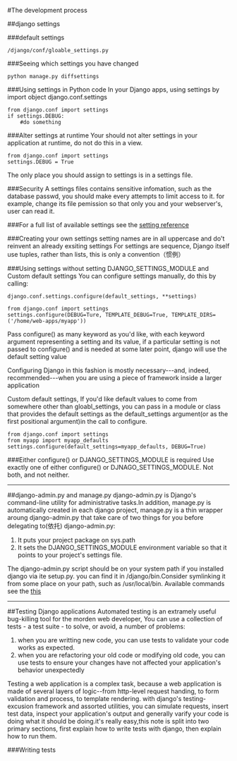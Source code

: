 #The development process

##django settings

###default settings
	
	/django/conf/gloable_settings.py

###Seeing which settings you have changed

	python manage.py diffsettings

###Using settings in Python code
In your Django apps, using settings by import object django.conf.settings

 	from django.conf import settings
	if settings.DEBUG:
		#do something
	
###Alter settings at runtime
Your should not alter settings in your application at runtime, do not do this in a view.

 	from django.conf import settings
	settings.DEBUG = True

The only place you should assign to settings is in a settings file.

###Security
A settings files contains sensitive infomation, such as the database passwd, you should make every attempts to limit access to it. for example, change its file pemission so that only you and your webserver's, user can read it.

###For a full list of available settings
see the [setting reference](https://docs.djangoproject.com/en/1.4/ref/settings/)

###Creating your own settings
setting names are in all uppercase and do't reinvent an already exsiting settings
For settings are sequence, Django itself use tuples, rather than lists, this is only a convention（惯例）

###Using settings without setting DJANGO_SETTINGS_MODULE and Custom default settings
You can configure settings manually, do this by calling:
	
	django.conf.settings.configure(default_settings, **settings)

	from django.conf import settings
	settings.configure(DEBUG=Ture, TEMPLATE_DEBUG=True, TEMPLATE_DIRS=('/home/web-apps/myapp'))

Pass configure() as many keyword as you'd like, with each keyword argument representing a setting and its value, if a particular setting is not passed to configure() and is needed at some later point, django will use the default setting value

Configuring Django in this fashion is mostly necessary---and, indeed, recommended---when you are using a piece of framework inside a larger application	

Custom default settings, If you'd like default values to come from somewhere other than gloabl_settings, you can pass in a module or class that provides the default settings as the default_settings argument(or as the first positional argument)in the call to configure.

	from django.conf import settings
	from myapp import myapp_defaults
	settings.configure(default_settings=myapp_defaults, DEBUG=True)

###Either configure() or DJANGO_SETTINGS_MODULE is required
Use exactly one of either configure() or DJNAGO_SETTINGS_MODULE. Not both, and not neither.

*****************************************************************************************************************************
##django-admin.py and manage.py
django-admin.py is Django's command-line utility for administrative tasks.In addition, manage.py is automatically created in each django project, manage.py is a thin wrapper aroung django-admin.py that take care of two things for you before delegating to(依托) django-admin.py:

1. It puts your project package on sys.path
2. It sets the DJANGO_SETTINGS_MODULE environment variable so that it points to your project's settings file.

The django-admin.py script should be on your system path if you installed django via ite setup.py. you can find it in /django/bin.Consider symlinking it from some place on your path, such as /usr/local/bin.
Available commands see the [this](https://docs.djangoproject.com/en/1.4/ref/django-admin/)

*****************************************************************************************************************************
##Testing Django applications
Automated testing is an extramely useful bug-killing tool for the morden web developer, You can use a collection of tests - a test suite - to solve, or avoid, a number of problems:

1. when you are writting new code, you can use tests to validate your code works as expected.
2. when you are refactoring your old code or modifying old code, you can use tests to ensure your changes have not affected your application's behavior unexpectedly

Testing a web application is a complex task, because a web application is made of several layers of logic--from http-level request handing, to form validation and process, to template rendering. with django's testing-excusion framework and assorted utilities, you can simulate requests, insert test data, inspect your application's output and generally varify your code is doing what it should be doing.it's really easy,this note is split into two primary sections, first explain how to write tests with django, then explain how to run them.

###Writing tests
